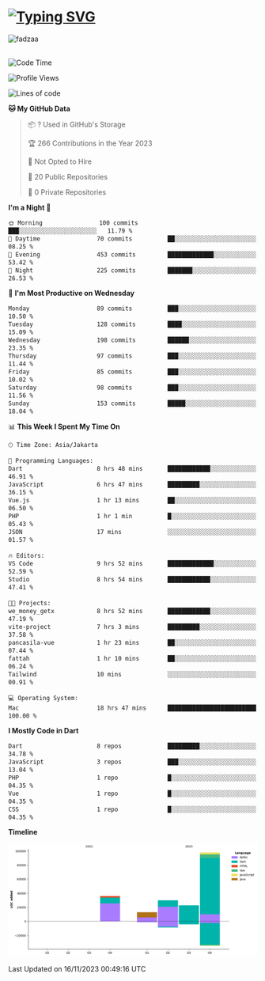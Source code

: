 
<h1 align="left"><a href="https://git.io/typing-svg"><img src="https://readme-typing-svg.demolab.com?font=Fira+Code&pause=1000&color=F7F7F7&random=false&width=600&lines=Hi+%F0%9F%91%8B%2C+I'm+Fattah+Anggit+Al+Dzakwan;Junior+Software+Developer+from+SMK+Raden+Umar+Said" alt="Typing SVG" /></a></h1>


<div align="left" display="flex"> 
  <img src="https://komarev.com/ghpvc/?username=fadzaa&label=Profile%20views&color=0e75b6&style=flat" alt="fadzaa" /> 
</div>

<br/>

<!--START_SECTION:waka-->
![Code Time](http://img.shields.io/badge/Code%20Time-70%20hrs%2035%20mins-blue)

![Profile Views](http://img.shields.io/badge/Profile%20Views-231-blue)

![Lines of code](https://img.shields.io/badge/From%20Hello%20World%20I%27ve%20Written-199.0%20thousand%20lines%20of%20code-blue)

**🐱 My GitHub Data** 

> 📦 ? Used in GitHub's Storage 
 > 
> 🏆 266 Contributions in the Year 2023
 > 
> 🚫 Not Opted to Hire
 > 
> 📜 20 Public Repositories 
 > 
> 🔑 0 Private Repositories 
 > 
**I'm a Night 🦉** 

```text
🌞 Morning                100 commits         ███░░░░░░░░░░░░░░░░░░░░░░   11.79 % 
🌆 Daytime                70 commits          ██░░░░░░░░░░░░░░░░░░░░░░░   08.25 % 
🌃 Evening                453 commits         █████████████░░░░░░░░░░░░   53.42 % 
🌙 Night                  225 commits         ███████░░░░░░░░░░░░░░░░░░   26.53 % 
```
📅 **I'm Most Productive on Wednesday** 

```text
Monday                   89 commits          ███░░░░░░░░░░░░░░░░░░░░░░   10.50 % 
Tuesday                  128 commits         ████░░░░░░░░░░░░░░░░░░░░░   15.09 % 
Wednesday                198 commits         ██████░░░░░░░░░░░░░░░░░░░   23.35 % 
Thursday                 97 commits          ███░░░░░░░░░░░░░░░░░░░░░░   11.44 % 
Friday                   85 commits          ███░░░░░░░░░░░░░░░░░░░░░░   10.02 % 
Saturday                 98 commits          ███░░░░░░░░░░░░░░░░░░░░░░   11.56 % 
Sunday                   153 commits         █████░░░░░░░░░░░░░░░░░░░░   18.04 % 
```


📊 **This Week I Spent My Time On** 

```text
🕑︎ Time Zone: Asia/Jakarta

💬 Programming Languages: 
Dart                     8 hrs 48 mins       ████████████░░░░░░░░░░░░░   46.91 % 
JavaScript               6 hrs 47 mins       █████████░░░░░░░░░░░░░░░░   36.15 % 
Vue.js                   1 hr 13 mins        ██░░░░░░░░░░░░░░░░░░░░░░░   06.50 % 
PHP                      1 hr 1 min          █░░░░░░░░░░░░░░░░░░░░░░░░   05.43 % 
JSON                     17 mins             ░░░░░░░░░░░░░░░░░░░░░░░░░   01.57 % 

🔥 Editors: 
VS Code                  9 hrs 52 mins       █████████████░░░░░░░░░░░░   52.59 % 
Studio                   8 hrs 54 mins       ████████████░░░░░░░░░░░░░   47.41 % 

🐱‍💻 Projects: 
we_money_getx            8 hrs 52 mins       ████████████░░░░░░░░░░░░░   47.19 % 
vite-project             7 hrs 3 mins        █████████░░░░░░░░░░░░░░░░   37.58 % 
pancasila-vue            1 hr 23 mins        ██░░░░░░░░░░░░░░░░░░░░░░░   07.44 % 
fattah                   1 hr 10 mins        ██░░░░░░░░░░░░░░░░░░░░░░░   06.24 % 
Tailwind                 10 mins             ░░░░░░░░░░░░░░░░░░░░░░░░░   00.91 % 

💻 Operating System: 
Mac                      18 hrs 47 mins      █████████████████████████   100.00 % 
```

**I Mostly Code in Dart** 

```text
Dart                     8 repos             █████████░░░░░░░░░░░░░░░░   34.78 % 
JavaScript               3 repos             ███░░░░░░░░░░░░░░░░░░░░░░   13.04 % 
PHP                      1 repo              █░░░░░░░░░░░░░░░░░░░░░░░░   04.35 % 
Vue                      1 repo              █░░░░░░░░░░░░░░░░░░░░░░░░   04.35 % 
CSS                      1 repo              █░░░░░░░░░░░░░░░░░░░░░░░░   04.35 % 
```



**Timeline**

![Lines of Code chart](https://raw.githubusercontent.com/Fadzaa/Fadzaa/main/assets/bar_graph.png)


 Last Updated on 16/11/2023 00:49:16 UTC
<!--END_SECTION:waka-->
